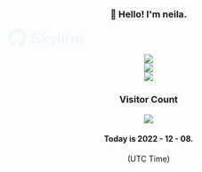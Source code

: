 
<h3 align="center">👋 Hello! I'm neila.</h3>
<a href="https://skyline.github.com/neila-a/2022"><svg xmlns="http://www.w3.org/2000/svg" width="134" height="32" viewBox="0 0 134 32" class="w-24 md:w-auto landscape:w-24"><path fill="#F0F6FC" fill-rule="evenodd" d="M49.072 27.27C53.77 27.27 56.902 25.056 56.902 21.141 56.902 17.739 54.472 16.146 51.61 15.579L48.235 14.904C47.128 14.661 45.157 14.283 45.157 12.393 45.157 10.854 46.372 9.855 48.64 9.855 50.881 9.855 52.42 10.827 52.555 12.852L56.2 12.852C56.119 9.369 53.392 7.047 48.802 7.047 44.374 7.047 41.431 9.369 41.431 12.879 41.431 17.037 45.319 17.847 47.074 18.225L50.395 18.927C51.259 19.116 53.122 19.521 53.122 21.519 53.122 23.247 51.691 24.435 49.126 24.435 46.291 24.435 44.779 23.166 44.671 20.871L41.026 20.871C41.053 24.624 43.915 27.27 49.072 27.27zM63.517 27L63.517 22.788 65.623 20.628 69.808 27 73.642 27 67.945 18.252 73.372 12.69 69.187 12.69 63.517 18.63 63.517 7.047 60.142 7.047 60.142 27 63.517 27zM76.288 31.779C79.717 31.779 81.499 29.862 82.39 27.243L87.493 12.69 83.983 12.69 82.093 18.792 80.851 23.004 80.662 23.004 79.393 18.792 77.368 12.69 73.75 12.69 79.096 26.325 78.853 27.027C78.61 27.81 77.935 28.971 75.991 28.971 75.748 28.971 75.289 28.971 74.695 28.863L74.695 31.644C75.181 31.725 75.829 31.779 76.288 31.779zM92.704 27L92.704 7.047 89.383 7.047 89.383 27 92.704 27zM99.967 10.827L99.967 7.209 96.646 7.209 96.646 10.827 99.967 10.827zM99.967 27L99.967 12.69 96.646 12.69 96.646 27 99.967 27zM107.257 27L107.257 19.467C107.257 16.983 108.634 15.255 110.848 15.255 112.738 15.255 113.791 16.335 113.791 18.684L113.791 27 117.166 27 117.166 18.333C117.166 14.796 115.492 12.42 112.225 12.42 110.092 12.42 108.364 13.473 107.473 15.336L107.257 15.336 106.852 12.69 103.909 12.69 103.909 27 107.257 27zM126.886 27.27C130.369 27.27 132.988 25.38 133.474 22.572L130.153 22.572C129.829 23.787 128.587 24.651 126.859 24.651 124.645 24.651 123.214 23.22 123.268 20.601L133.258 20.601C133.339 20.142 133.393 19.44 133.393 18.9 133.393 15.012 130.909 12.42 126.832 12.42 122.701 12.42 119.92 15.336 119.92 19.872 119.92 24.354 122.728 27.27 126.886 27.27zM130.045 18.306L123.295 18.306C123.376 16.335 124.726 15.012 126.751 15.012 128.803 15.012 130.018 16.227 130.045 18.306zM15.9985267-1.77635684e-14C7.16436969-1.77635684e-14 0 7.3446728 0 16.4054189 0 23.6534115 4.58405721 29.801667 10.9420179 31.9709287 11.7425335 32.1219915 12.0342552 31.6154276 12.0342552 31.1803667 12.0342552 30.7916318 12.020504 29.7593694 12.0126462 28.3907406 7.56217195 29.3817125 6.62316216 26.1912664 6.62316216 26.1912664 5.89533135 24.2959319 4.84631204 23.7913822 4.84631204 23.7913822 3.3935971 22.7742261 4.95632156 22.7943678 4.95632156 22.7943678 6.56226404 22.9101826 7.40697996 24.4852639 7.40697996 24.4852639 8.83415697 26.9918991 11.1522146 26.2678048 12.063722 25.8478503 12.2090917 24.7883966 12.6226097 24.0653094 13.0793456 23.6554257 9.52662758 23.2415136 5.7912152 21.8336084 5.7912152 15.5473822 5.7912152 13.7567847 6.41492986 12.2914756 7.43841125 11.1454126 7.27339697 10.7304934 6.72433162 9.06175317 7.5955677 6.80386802 7.5955677 6.80386802 8.93827312 6.36276467 11.9949661 8.4857004 13.27088 8.12113554 14.6401056 7.93986019 16.0004911 7.93281059 17.3598944 7.93986019 18.7281378 8.12113554 20.0060161 8.4857004 23.0607447 6.36276467 24.4014856 6.80386802 24.4014856 6.80386802 25.2746861 9.06175317 24.7256208 10.7304934 24.5615888 11.1454126 25.5870346 12.2914756 26.2058381 13.7567847 26.2058381 15.5473822 26.2058381 21.8497218 22.4645324 23.2364782 18.9010099 23.6423336 19.4746309 24.1488974 19.9863716 25.1499402 19.9863716 26.6807098 19.9863716 28.8731344 19.966727 30.6425832 19.966727 31.1803667 19.966727 31.6194559 20.255502 32.1300481 21.0668222 31.9699216 27.4198717 29.7956245 32 23.6513973 32 16.4054189 32 7.3446728 24.8356303-1.77635684e-14 15.9985267-1.77635684e-14"></path></svg>
<p align="center">
  <!-- blog -->
</p>
<p align="center">
  <a href="https://github.com/neila-a" title="Neila's GitHub Stats">
    <img src="https://github-readme-stats.vercel.app/api?username=neila-a&show_icons=true&count_private=true&layout=compact&theme=default">
  </a>
  <br/>
  <a href="https://wakatime.com/@neila" title="Wakatime Stats">
    <img src="https://github-readme-stats.vercel.app/api/wakatime?username=@neila&layout=compact">
  </a>
  <br/>
  <a href="https://github.com/neila-a" title="Most Used Languages">
    <img src="https://github-readme-stats.vercel.app/api/top-langs/?username=neila-a&layout=compact&count_private=true&theme=default">
  </a>  
  <br />
  <div align="center">
  <h3>Visitor Count</h3>  
  <img src="https://profile-counter.glitch.me/neila-a/count.svg" />  
  </div>
</p>
<h4 align="center">Today is 2022 - 12 - 08.</h4>
<p align="center"> (UTC Time) </p>

